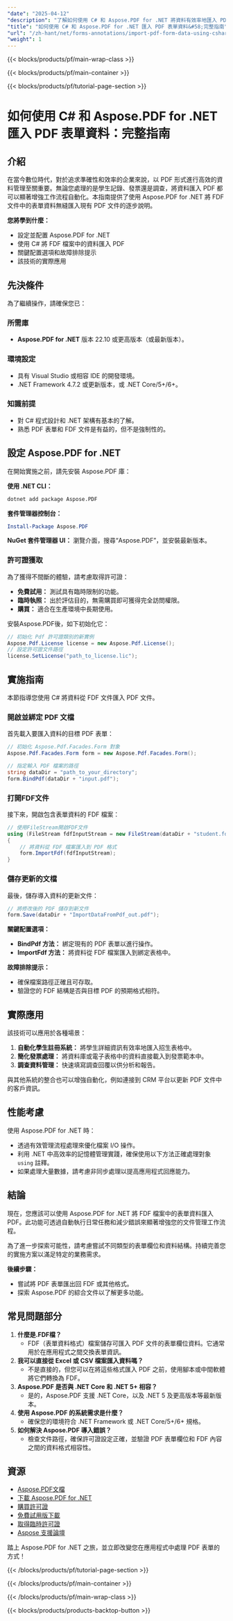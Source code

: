 ```yaml
---
"date": "2025-04-12"
"description": "了解如何使用 C# 和 Aspose.PDF for .NET 將資料有效率地匯入 PDF 表單。簡化您的工作流程並改善資料管理。"
"title": "如何使用 C# 和 Aspose.PDF for .NET 匯入 PDF 表單資料&#58;完整指南"
"url": "/zh-hant/net/forms-annotations/import-pdf-form-data-using-csharp-asposepdf/"
"weight": 1
---
```


{{< blocks/products/pf/main-wrap-class >}}

{{< blocks/products/pf/main-container >}}

{{< blocks/products/pf/tutorial-page-section >}}


# 如何使用 C# 和 Aspose.PDF for .NET 匯入 PDF 表單資料：完整指南

## 介紹

在當今數位時代，對於追求準確性和效率的企業來說，以 PDF 形式進行高效的資料管理至關重要。無論您處理的是學生記錄、發票還是調查，將資料匯入 PDF 都可以顯著增強工作流程自動化。本指南提供了使用 Aspose.PDF for .NET 將 FDF 文件中的表單資料無縫匯入現有 PDF 文件的逐步說明。

**您將學到什麼：**
- 設定並配置 Aspose.PDF for .NET
- 使用 C# 將 FDF 檔案中的資料匯入 PDF
- 關鍵配置選項和故障排除提示
- 該技術的實際應用

## 先決條件

為了繼續操作，請確保您已：

### 所需庫
- **Aspose.PDF for .NET** 版本 22.10 或更高版本（或最新版本）。

### 環境設定
- 具有 Visual Studio 或相容 IDE 的開發環境。
- .NET Framework 4.7.2 或更新版本，或 .NET Core/5+/6+。

### 知識前提
- 對 C# 程式設計和 .NET 架構有基本的了解。
- 熟悉 PDF 表單和 FDF 文件是有益的，但不是強制性的。

## 設定 Aspose.PDF for .NET

在開始實施之前，請先安裝 Aspose.PDF 庫：

**使用 .NET CLI：**
```bash
dotnet add package Aspose.PDF
```

**套件管理器控制台：**
```powershell
Install-Package Aspose.PDF
```

**NuGet 套件管理器 UI：**
瀏覽介面，搜尋“Aspose.PDF”，並安裝最新版本。

### 許可證獲取
為了獲得不間斷的體驗，請考慮取得許可證：
- **免費試用：** 測試具有臨時限制的功能。
- **臨時執照：** 出於評估目的，無需購買即可獲得完全訪問權限。
- **購買：** 適合在生產環境中長期使用。

安裝Aspose.PDF後，如下初始化它：
```csharp
// 初始化 Pdf 許可證類別的新實例
Aspose.Pdf.License license = new Aspose.Pdf.License();
// 設定許可證文件路徑
license.SetLicense("path_to_license.lic");
```

## 實施指南

本節指導您使用 C# 將資料從 FDF 文件匯入 PDF 文件。

### 開啟並綁定 PDF 文檔
首先載入要匯入資料的目標 PDF 表單：
```csharp
// 初始化 Aspose.Pdf.Facades.Form 對象
Aspose.Pdf.Facades.Form form = new Aspose.Pdf.Facades.Form();

// 指定輸入 PDF 檔案的路徑
string dataDir = "path_to_your_directory";
form.BindPdf(dataDir + "input.pdf");
```

### 打開FDF文件
接下來，開啟包含表單資料的 FDF 檔案：
```csharp
// 使用FileStream開啟FDF文件
using (FileStream fdfInputStream = new FileStream(dataDir + "student.fdf", FileMode.Open))
{
    // 將資料從 FDF 檔案匯入到 PDF 格式
    form.ImportFdf(fdfInputStream);
}
```

### 儲存更新的文檔
最後，儲存導入資料的更新文件：
```csharp
// 將修改後的 PDF 儲存到新文件
form.Save(dataDir + "ImportDataFromPdf_out.pdf");
```

**關鍵配置選項：**
- **BindPdf 方法：** 綁定現有的 PDF 表單以進行操作。
- **ImportFdf 方法：** 將資料從 FDF 檔案匯入到綁定表格中。

**故障排除提示：**
- 確保檔案路徑正確且可存取。
- 驗證您的 FDF 結構是否與目標 PDF 的預期格式相符。

## 實際應用
該技術可以應用於各種場景：
1. **自動化學生註冊系統：** 將學生詳細資訊有效率地匯入招生表格中。
2. **簡化發票處理：** 將資料庫或電子表格中的資料直接載入到發票範本中。
3. **調查資料管理：** 快速填寫調查回覆以供分析和報告。

與其他系統的整合也可以增強自動化，例如連接到 CRM 平台以更新 PDF 文件中的客戶資訊。

## 性能考慮
使用 Aspose.PDF for .NET 時：
- 透過有效管理流程處理來優化檔案 I/O 操作。
- 利用 .NET 中高效率的記憶體管理實踐，確保使用以下方法正確處理對象 `using` 註釋。
- 如果處理大量數據，請考慮非同步處理以提高應用程式回應能力。

## 結論
現在，您應該可以使用 Aspose.PDF for .NET 將 FDF 檔案中的表單資料匯入 PDF。此功能可透過自動執行日常任務和減少錯誤來顯著增強您的文件管理工作流程。

為了進一步探索可能性，請考慮嘗試不同類型的表單欄位和資料結構。持續完善您的實施方案以滿足特定的業務需求。

**後續步驟：**
- 嘗試將 PDF 表單匯出回 FDF 或其他格式。
- 探索 Aspose.PDF 的綜合文件以了解更多功能。

## 常見問題部分
1. **什麼是.FDF檔？**
   - FDF（表單資料格式）檔案儲存可匯入 PDF 文件的表單欄位資料。它通常用於在應用程式之間交換表單資訊。
2. **我可以直接從 Excel 或 CSV 檔案匯入資料嗎？**
   - 不是直接的，但您可以在將這些格式匯入 PDF 之前，使用腳本或中間軟體將它們轉換為 FDF。
3. **Aspose.PDF 是否與 .NET Core 和 .NET 5+ 相容？**
   - 是的，Aspose.PDF 支援 .NET Core，以及 .NET 5 及更高版本等最新版本。
4. **使用 Aspose.PDF 的系統需求是什麼？**
   - 確保您的環境符合 .NET Framework 或 .NET Core/5+/6+ 規格。
5. **如何解決 Aspose.PDF 導入錯誤？**
   - 檢查文件路徑，確保許可證設定正確，並驗證 PDF 表單欄位和 FDF 內容之間的資料格式相容性。

## 資源
- [Aspose.PDF文檔](https://reference.aspose.com/pdf/net/)
- [下載 Aspose.PDF for .NET](https://releases.aspose.com/pdf/net/)
- [購買許可證](https://purchase.aspose.com/buy)
- [免費試用版下載](https://releases.aspose.com/pdf/net/)
- [取得臨時許可證](https://purchase.aspose.com/temporary-license/)
- [Aspose 支援論壇](https://forum.aspose.com/c/pdf/10)

踏上 Aspose.PDF for .NET 之旅，並立即改變您在應用程式中處理 PDF 表單的方式！

{{< /blocks/products/pf/tutorial-page-section >}}

{{< /blocks/products/pf/main-container >}}

{{< /blocks/products/pf/main-wrap-class >}}

{{< blocks/products/products-backtop-button >}}